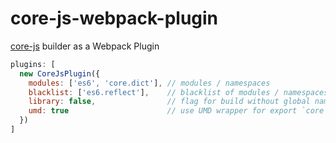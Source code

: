 # core-js-webpack-plugin
[core-js](https://github.com/zloirock/core-js#custom-build-from-external-scripts) builder as a Webpack Plugin



```js
plugins: [
  new CoreJsPlugin({
    modules: ['es6', 'core.dict'], // modules / namespaces
    blacklist: ['es6.reflect'],    // blacklist of modules / namespaces, by default - empty list
    library: false,                // flag for build without global namespace pollution, by default - false
    umd: true                      // use UMD wrapper for export `core` object, by default - true
  })
]
```
